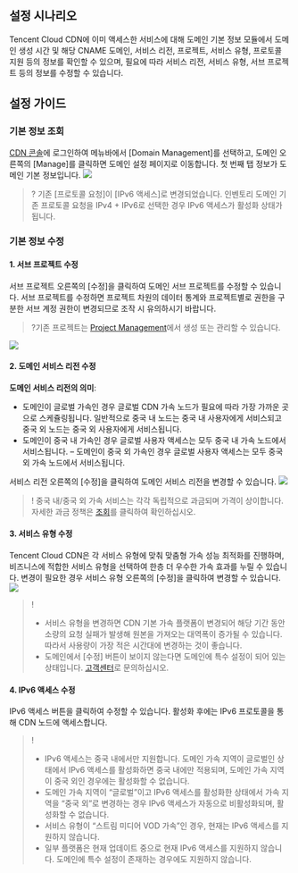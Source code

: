 ## 설정 시나리오

Tencent Cloud CDN에 이미 액세스한 서비스에 대해 도메인 기본 정보 모듈에서 도메인 생성 시간 및 해당 CNAME 도메인, 서비스 리전, 프로젝트, 서비스 유형, 프로토콜 지원 등의 정보를 확인할 수 있으며, 필요에 따라 서비스 리전, 서비스 유형, 서브 프로젝트 등의 정보를 수정할 수 있습니다.

## 설정 가이드

### 기본 정보 조회

[CDN 콘솔](https://console.cloud.tencent.com/cdn)에 로그인하여 메뉴바에서 [Domain Management]를 선택하고, 도메인 오른쪽의 [Manage]를 클릭하면 도메인 설정 페이지로 이동합니다. 첫 번째 탭 정보가 도메인 기본 정보입니다.
![](https://main.qcloudimg.com/raw/2273c600e31b35d12b9480ff74205962.png)

>? 기존 [프로토콜 요청]이 [IPv6 액세스]로 변경되었습니다. 인벤토리 도메인 기존 프로토콜 요청을 IPv4 + IPv6로 선택한 경우 IPv6 액세스가 활성화 상태가 됩니다.

### 기본 정보 수정

#### 1. 서브 프로젝트 수정

서브 프로젝트 오른쪽의 [수정]을 클릭하여 도메인 서브 프로젝트를 수정할 수 있습니다. 서브 프로젝트를 수정하면 프로젝트 차원의 데이터 통계와 프로젝트별로 권한을 구분한 서브 계정 권한이 변경되므로 조작 시 유의하시기 바랍니다.

> ?기존 프로젝트는 [Project Management](https://console.cloud.tencent.com/project)에서 생성 또는 관리할 수 있습니다.

![](https://main.qcloudimg.com/raw/bb56a7b51526f256ccd5d98169861e98.png)


#### 2. 도메인 서비스 리전 수정

**도메인 서비스 리전의 의미**:

- 도메인이 글로벌 가속인 경우 글로벌 CDN 가속 노드가 필요에 따라 가장 가까운 곳으로 스케쥴링됩니다. 일반적으로 중국 내 노드는 중국 내 사용자에게 서비스되고 중국 외 노드는 중국 외 사용자에게 서비스됩니다.
- 도메인이 중국 내 가속인 경우 글로벌 사용자 액세스는 모두 중국 내 가속 노드에서 서비스됩니다.
– 도메인이 중국 외 가속인 경우 글로벌 사용자 액세스는 모두 중국 외 가속 노드에서 서비스됩니다.

서비스 리전 오른쪽의 [수정]을 클릭하여 도메인 서비스 리전을 변경할 수 있습니다.
![](https://main.qcloudimg.com/raw/bf59e0eccd001b5ccad6262063f032db.png)

> ! 중국 내/중국 외 가속 서비스는 각각 독립적으로 과금되며 가격이 상이합니다. 자세한 과금 정책은 [조회](https://intl.cloud.tencent.com/document/product/228/2949)를 클릭하여 확인하십시오.

#### 3. 서비스 유형 수정

Tencent Cloud CDN은 각 서비스 유형에 맞춰 맞춤형 가속 성능 최적화를 진행하며, 비즈니스에 적합한 서비스 유형을 선택하여 한층 더 우수한 가속 효과를 누릴 수 있습니다. 변경이 필요한 경우 서비스 유형 오른쪽의 [수정]을 클릭하여 변경할 수 있습니다.
![](https://main.qcloudimg.com/raw/56f3da131520a9c9efa6c92da94dee25.png)

> !
>
> - 서비스 유형을 변경하면 CDN 기본 가속 플랫폼이 변경되어 해당 기간 동안 소량의 요청 실패가 발생해 원본을 가져오는 대역폭이 증가될 수 있습니다. 따라서 사용량이 가장 적은 시간대에 변경하는 것이 좋습니다.
> - 도메인에서 [수정] 버튼이 보이지 않는다면 도메인에 특수 설정이 되어 있는 상태입니다. [고객센터](https://intl.cloud.tencent.com/contact-sales)로 문의하십시오.

#### 4. IPv6 액세스 수정
IPv6 액세스 버튼을 클릭하여 수정할 수 있습니다. 활성화 후에는 IPv6 프로토콜을 통해 CDN 노드에 액세스합니다.

>! 
>- IPv6 액세스는 중국 내에서만 지원합니다. 도메인 가속 지역이 글로벌인 상태에서 IPv6 액세스를 활성화하면 중국 내에만 적용되며, 도메인 가속 지역이 중국 외인 경우에는 활성화할 수 없습니다.
>- 도메인 가속 지역이 “글로벌”이고 IPv6 액세스를 활성화한 상태에서 가속 지역을 “중국 외”로 변경하는 경우 IPv6 액세스가 자동으로 비활성화되며, 활성화할 수 없습니다.
>- 서비스 유형이 “스트림 미디어 VOD 가속”인 경우, 현재는 IPv6 액세스를 지원하지 않습니다. 
>- 일부 플랫폼은 현재 업데이트 중으로 현재 IPv6 액세스를 지원하지 않습니다. 도메인에 특수 설정이 존재하는 경우에도 지원하지 않습니다.
